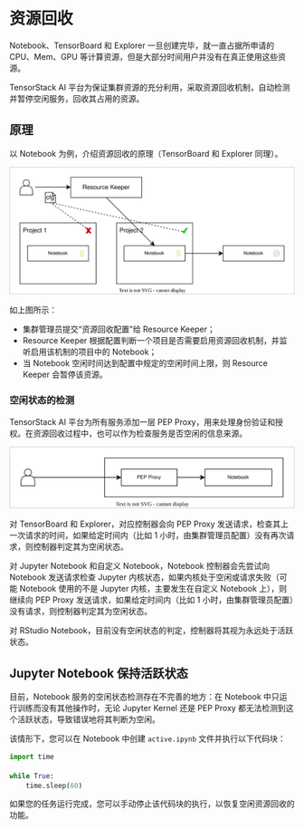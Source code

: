 # 资源回收

Notebook、TensorBoard 和 Explorer 一旦创建完毕，就一直占据所申请的 CPU、Mem、GPU 等计算资源，但是大部分时间用户并没有在真正使用这些资源。

TensorStack AI 平台为保证集群资源的充分利用，采取资源回收机制，自动检测并暂停空闲服务，回收其占用的资源。

## 原理

以 Notebook 为例，介绍资源回收的原理（TensorBoard 和 Explorer 同理）。

![structure](../../assets/modules/scheduling/reclaim.structure.drawio.svg)

如上图所示：

* 集群管理员提交“资源回收配置”给 Resource Keeper；
* Resource Keeper 根据配置判断一个项目是否需要启用资源回收机制，并监听启用该机制的项目中的 Notebook；
* 当 Notebook 空闲时间达到配置中规定的空闲时间上限，则 Resource Keeper 会暂停该资源。

### 空闲状态的检测

TensorStack AI 平台为所有服务添加一层 PEP Proxy，用来处理身份验证和授权。在资源回收过程中，也可以作为检查服务是否空闲的信息来源。

![pepproxy](../../assets/modules/scheduling/pepproxy.drawio.svg)

对 TensorBoard 和 Explorer，对应控制器会向 PEP Proxy 发送请求，检查其上一次请求的时间，如果给定时间内（比如 1 小时，由集群管理员配置）没有再次请求，则控制器判定其为空闲状态。

对 Jupyter Notebook 和自定义 Notebook，Notebook 控制器会先尝试向 Notebook 发送请求检查 Jupyter 内核状态，如果内核处于空闲或请求失败（可能 Notebook 使用的不是 Jupyter 内核，主要发生在自定义 Notebook 上），则继续向 PEP Proxy 发送请求，如果给定时间内（比如 1 小时，由集群管理员配置）没有请求，则控制器判定其为空闲状态。

对 RStudio Notebook，目前没有空闲状态的判定，控制器将其视为永远处于活跃状态。

## Jupyter Notebook 保持活跃状态

目前，Notebook 服务的空闲状态检测存在不完善的地方：在 Notebook 中只运行训练而没有其他操作时，无论 Jupyter Kernel 还是 PEP Proxy 都无法检测到这个活跃状态，导致错误地将其判断为空闲。

该情形下，您可以在 Notebook 中创建 `active.ipynb` 文件并执行以下代码块：
  
```python
import time

while True:
    time.sleep(60)
```

如果您的任务运行完成，您可以手动停止该代码块的执行，以恢复空闲资源回收的功能。
